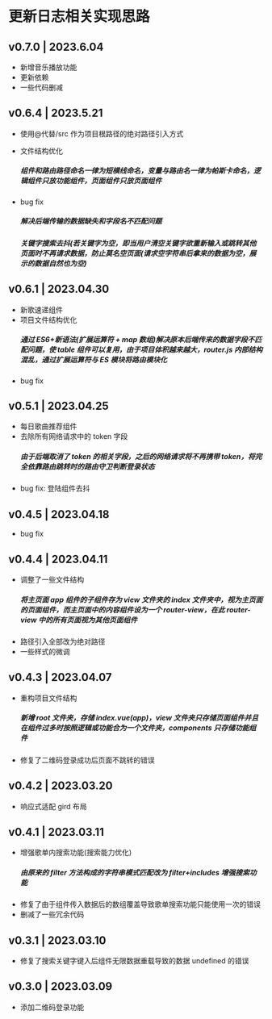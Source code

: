 # 更新日志相关实现思路

## v0.7.0 | 2023.6.04

- 新增音乐播放功能
- 更新依赖
- 一些代码删减

## v0.6.4 | 2023.5.21

- 使用@代替/src 作为项目根路径的绝对路径引入方式
- 文件结构优化

  ##### 组件和路由路径命名一律为短横线命名，变量与路由名一律为帕斯卡命名，逻辑组件只放功能组件，页面组件只放页面组件

- bug fix

  ##### 解决后端传输的数据缺失和字段名不匹配问题

  ##### 关键字搜索去抖(若关键字为空，即当用户清空关键字欲重新输入或跳转其他页面时不再请求数据，防止莫名空页面(请求空字符串后拿来的数据为空，展示的数据自然也为空)

## v0.6.1 | 2023.04.30

- 新歌速递组件
- 项目文件结构优化
  ##### 通过 ES6+新语法(扩展运算符 + map 数组)解决原本后端传来的数据字段不匹配问题，使 table 组件可以复用，由于项目体积越来越大，router.js 内部结构混乱，通过扩展运算符与 ES 模块将路由模块化
- bug fix

## v0.5.1 | 2023.04.25

- 每日歌曲推荐组件
- 去除所有网络请求中的 token 字段
  ##### 由于后端取消了 token 的相关字段，之后的网络请求将不再携带 token，将完全依靠路由跳转时的路由守卫判断登录状态
- bug fix: 登陆组件去抖

## v0.4.5 | 2023.04.18

- bug fix

## v0.4.4 | 2023.04.11

- 调整了一些文件结构
  ##### 将主页面 app 组件的子组件存为 view 文件夹的 index 文件夹中，视为主页面的页面组件，而主页面中的内容组件设为一个 router-view，在此 router-view 中的所有页面视为其他页面组件
- 路径引入全部改为绝对路径
- 一些样式的微调

## v0.4.3 | 2023.04.07

- 重构项目文件结构
  ##### 新增 root 文件夹，存储 index.vue(app)，view 文件夹只存储页面组件并且在组件过多时按照逻辑或功能合为一个文件夹，components 只存储功能组件
- 修复了二维码登录成功后页面不跳转的错误

## v0.4.2 | 2023.03.20

- 响应式适配
  gird 布局

## v0.4.1 | 2023.03.11

- 增强歌单内搜索功能(搜索能力优化)
  ##### 由原来的 filter 方法构成的字符串模式匹配改为 filter+includes 增强搜索功能
- 修复了由于组件传入数据后的数组覆盖导致歌单搜索功能只能使用一次的错误
- 删减了一些冗余代码

## v0.3.1 | 2023.03.10

- 修复了搜索关键字键入后组件无限数据重载导致的数据 undefined 的错误

## v0.3.0 | 2023.03.09

- 添加二维码登录功能
